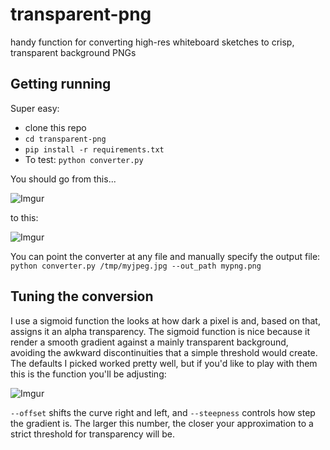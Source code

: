 # transparent-png
handy function for converting high-res whiteboard sketches to crisp, transparent background PNGs

## Getting running
Super easy: 
* clone this repo
* `cd transparent-png`
* `pip install -r requirements.txt`
* To test: `python converter.py`

You should go from this...

![Imgur](https://i.imgur.com/Ae7YVQa.jpg)

to this:

![Imgur](https://i.imgur.com/P5LO9v4.png)

You can point the converter at any file and manually specify the output file: `python converter.py /tmp/myjpeg.jpg --out_path mypng.png` 

## Tuning the conversion
I use a sigmoid function the looks at how dark a pixel is and, based on that, assigns it an alpha transparency. The sigmoid function is nice because it render a smooth gradient against a mainly transparent background, avoiding the awkward discontinuities that a simple threshold would create. The defaults I picked worked pretty well, but if you'd like to play with them this is the function you'll be adjusting:

![Imgur](https://i.imgur.com/epNzyaz.png)

`--offset` shifts the curve right and left, and `--steepness` controls how step the gradient is. The larger this number, the closer your approximation to a strict threshold for transparency will be. 
